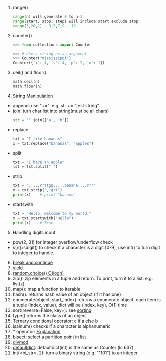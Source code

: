 1. range()
    ```python
    range(n) will generate 0 to n-1
    range(start, stop, step) will include start exclude stop
    range(3,20,2) - 3,5,7,9...19
    ```
2. counter()
    ```python
    >>> from collections import Counter
    
    >>> # Use a string as an argument
    >>> Counter("mississippi")
    Counter({'i': 4, 's': 4, 'p': 2, 'm': 1})
    ```
3. ceil() and floor(): 
    ```python
    math.ceil(n)
    math.floor(n)
    ```
4. String Manipulation
- append: use "+=". e.g. str += "test string"
- join: turn char list into string(must be all chars)
    ```python
    str = "".join(['a', 'b'])
    ```
- replace
    ```python
    txt = "I like bananas"
    x = txt.replace("bananas", "apples")
    ```
- split
    ```python
    txt = "I have an apple"
    lst = txt.split(" ")
    ```
- strip
    ```python
    txt = ",,,,,rrttgg.....banana....rrr"
    x = txt.strip(",.grt")
    print(x)    # print "banana"
    ```
- startswith
    ```python
    txt = "Hello, welcome to my world."
    x = txt.startswith("Hello")
    print(x)    # True
    ```
5. Handling digits input
- pow(2, 31) for integer overflow/underflow check
- s[n].isdigit() to check if a character is a digit [0-9], use int() to turn digit to integer to handle.
6. [break and continue](https://www.programiz.com/python-programming/break-continue)
7. [yield](https://www.geeksforgeeks.org/use-yield-keyword-instead-return-keyword-python/)
8. [random.choice() O(logn)](https://www.w3schools.com/python/ref_random_choice.asp)
9. zip(): zip elements in a tuple and return. To print, turn it to a list. e.g. list(z)
10. map(): map a function to iterable
11. hash(): returns hash value of an object (if it has one)
12. enumerate(object, start_index<optional>) returns a enumerate object, each item is a tuple (index, value), dict will be (index, key), O(1) time
13. sort(reverse=False, key=<mykey>): see [sorting](..%2Falgorithms%2Fsorting)
14. type() returns the class of an object
15. Ternary conditional operator: c if a else b
16. isalnum() checks if a character is alphanumeric
17. \* operator: [Explanation](https://www.geeksforgeeks.org/python-star-or-asterisk-operator/)
18. [bisect](https://docs.python.org/3/library/bisect.html): select a partition point in list
19. [divmod](https://www.programiz.com/python-programming/methods/built-in/divmod)
20. [defaultdict](https://stackoverflow.com/questions/5900578/collections-defaultdict-difference-with-normal-dict): defaultdict(int) is the same as Counter (lc 637)
21. int(<bi_str>, 2): turn a binary string (e.g. "1101") to an integer